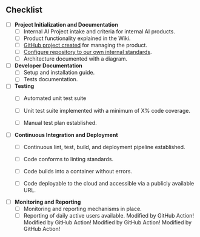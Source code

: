 ## Checklist

* [ ] **Project Initialization and Documentation**
   * [ ] Internal AI Project intake and criteria for internal AI products.
   * [ ] Product functionality explained in the Wiki.
   * [ ] [GitHub project created](https://github.com/orgs/ai-cfia/projects) for managing the product.
   * [ ] [Configure repository to our own internal standards](https://github.com/ai-cfia/devops/blob/main/github-repository-creation-guide.md).
   * [ ] Architecture documented with a diagram.

* [ ] **Developer Documentation**
   * [ ] Setup and installation guide.
   * [ ] Tests documentation.

* [ ] **Testing**
   * [ ] Automated unit test suite
   * [ ] Unit test suite implemented with a minimum of X% code coverage.
   * [ ] Manual test plan established.


* [ ] **Continuous Integration and Deployment**
   * [ ] Continuous lint, test, build, and deployment pipeline established.
   * [ ] Code conforms to linting standards.
   * [ ] Code builds into a container without errors.
   * [ ] Code deployable to the cloud and accessible via a publicly available URL.


* [ ] **Monitoring and Reporting**
   * [ ] Monitoring and reporting mechanisms in place.
   * [ ] Reporting of daily active users available.
Modified by GitHub Action!
Modified by GitHub Action!
Modified by GitHub Action!
Modified by GitHub Action!